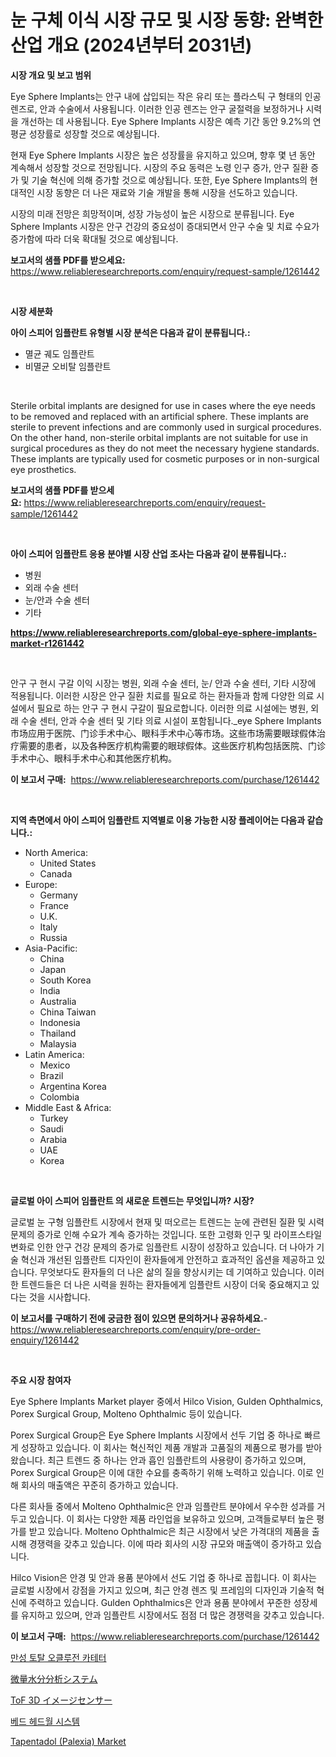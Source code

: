 <p><h1>눈 구체 이식 시장 규모 및 시장 동향: 완벽한 산업 개요 (2024년부터 2031년)</h1></p><p><strong>시장 개요 및 보고 범위</strong></p>
<p><p>Eye Sphere Implants는 안구 내에 삽입되는 작은 유리 또는 플라스틱 구 형태의 인공 렌즈로, 안과 수술에서 사용됩니다. 이러한 인공 렌즈는 안구 굴절력을 보정하거나 시력을 개선하는 데 사용됩니다. Eye Sphere Implants 시장은 예측 기간 동안 9.2%의 연평균 성장률로 성장할 것으로 예상됩니다.</p><p>현재 Eye Sphere Implants 시장은 높은 성장률을 유지하고 있으며, 향후 몇 년 동안 계속해서 성장할 것으로 전망됩니다. 시장의 주요 동력은 노령 인구 증가, 안구 질환 증가 및 기술 혁신에 의해 증가할 것으로 예상됩니다. 또한, Eye Sphere Implants의 현대적인 시장 동향은 더 나은 재료와 기술 개발을 통해 시장을 선도하고 있습니다.</p><p>시장의 미래 전망은 희망적이며, 성장 가능성이 높은 시장으로 분류됩니다. Eye Sphere Implants 시장은 안구 건강의 중요성이 증대되면서 안구 수술 및 치료 수요가 증가함에 따라 더욱 확대될 것으로 예상됩니다.</p></p>
<p><strong>보고서의 샘플 PDF를 받으세요:</strong> <a href="https://www.reliableresearchreports.com/enquiry/request-sample/1261442">https://www.reliableresearchreports.com/enquiry/request-sample/1261442</a></p>
<p>&nbsp;</p>
<p><strong>시장 세분화</strong></p>
<p><strong>아이 스피어 임플란트 유형별 시장 분석은 다음과 같이 분류됩니다.:</strong></p>
<p><ul><li>멸균 궤도 임플란트</li><li>비멸균 오비탈 임플란트</li></ul></p>
<p>&nbsp;</p>
<p><p>Sterile orbital implants are designed for use in cases where the eye needs to be removed and replaced with an artificial sphere. These implants are sterile to prevent infections and are commonly used in surgical procedures. On the other hand, non-sterile orbital implants are not suitable for use in surgical procedures as they do not meet the necessary hygiene standards. These implants are typically used for cosmetic purposes or in non-surgical eye prosthetics.</p></p>
<p><strong>보고서의 샘플 PDF를 받으세요:</strong>&nbsp;<a href="https://www.reliableresearchreports.com/enquiry/request-sample/1261442">https://www.reliableresearchreports.com/enquiry/request-sample/1261442</a></p>
<p>&nbsp;</p>
<p><strong> 아이 스피어 임플란트 응용 분야별 시장 산업 조사는 다음과 같이 분류됩니다.:</strong></p>
<p><ul><li>병원</li><li>외래 수술 센터</li><li>눈/안과 수술 센터</li><li>기타</li></ul></p>
<p><strong><a href="https://www.reliableresearchreports.com/global-eye-sphere-implants-market-r1261442">https://www.reliableresearchreports.com/global-eye-sphere-implants-market-r1261442</a></strong></p>
<p>&nbsp;</p>
<p><p>안구 구 현시 구갈 이익 시장는 병원, 외래 수술 센터, 눈/ 안과 수술 센터, 기타 시장에 적용됩니다. 이러한 시장은 안구 질환 치료를 필요로 하는 환자들과 함께 다양한 의료 시설에서 필요로 하는 안구 구 현시 구갈이 필요로합니다. 이러한 의료 시설에는 병원, 외래 수술 센터, 안과 수술 센터 및 기타 의료 시설이 포함됩니다._eye Sphere Implants市场应用于医院、门诊手术中心、眼科手术中心等市场。这些市场需要眼球假体治疗需要的患者，以及各种医疗机构需要的眼球假体。这些医疗机构包括医院、门诊手术中心、眼科手术中心和其他医疗机构。</p></p>
<p><strong>이 보고서 구매:</strong>&nbsp; <a href="https://www.reliableresearchreports.com/purchase/1261442">https://www.reliableresearchreports.com/purchase/1261442</a></p>
<p>&nbsp;</p>
<p><strong>지역 측면에서 아이 스피어 임플란트 지역별로 이용 가능한 시장 플레이어는 다음과 같습니다.:</strong></p>
<p><ul>
    <li>
        North America:
        <ul>
            <li>United States</li>
            <li>Canada</li>
        </ul>
    </li>
    <li>
        Europe:
        <ul>
            <li>Germany</li>
            <li>France</li>
            <li>U.K.</li>
            <li>Italy</li>
            <li>Russia</li>
        </ul>
    </li>
    <li>
        Asia-Pacific:
        <ul>
            <li>China</li>
            <li>Japan</li>
            <li>South Korea</li>
            <li>India</li>
            <li>Australia</li>
            <li>China Taiwan</li>
            <li>Indonesia</li>
            <li>Thailand</li>
            <li>Malaysia</li>
        </ul>
    </li>
    <li>
        Latin America:
        <ul>
            <li>Mexico</li>
            <li>Brazil</li>
            <li>Argentina Korea</li>
            <li>Colombia</li>
        </ul>
    </li>
    <li>
        Middle East & Africa:
        <ul>
            <li>Turkey</li>
            <li>Saudi</li>
            <li>Arabia</li>
            <li>UAE</li>
            <li>Korea</li>
        </ul>
    </li>
    </ul></p>
<p>&nbsp;</p>
<p><strong>글로벌 아이 스피어 임플란트 의 새로운 트렌드는 무엇입니까? 시장?</strong></p>
<p><p>글로벌 눈 구형 임플란트 시장에서 현재 및 떠오르는 트렌드는 눈에 관련된 질환 및 시력 문제의 증가로 인해 수요가 계속 증가하는 것입니다. 또한 고령화 인구 및 라이프스타일 변화로 인한 안구 건강 문제의 증가로 임플란트 시장이 성장하고 있습니다. 더 나아가 기술 혁신과 개선된 임플란트 디자인이 환자들에게 안전하고 효과적인 옵션을 제공하고 있습니다. 무엇보다도 환자들의 더 나은 삶의 질을 향상시키는 데 기여하고 있습니다. 이러한 트렌드들은 더 나은 시력을 원하는 환자들에게 임플란트 시장이 더욱 중요해지고 있다는 것을 시사합니다.</p></p>
<p><strong>이 보고서를 구매하기 전에 궁금한 점이 있으면 문의하거나 공유하세요.</strong>- <a href="https://www.reliableresearchreports.com/enquiry/pre-order-enquiry/1261442">https://www.reliableresearchreports.com/enquiry/pre-order-enquiry/1261442</a></p>
<p>&nbsp;</p>
<p><strong>주요 시장 참여자</strong></p>
<p><p>Eye Sphere Implants Market player 중에서 Hilco Vision, Gulden Ophthalmics, Porex Surgical Group, Molteno Ophthalmic 등이 있습니다. </p><p>Porex Surgical Group은 Eye Sphere Implants 시장에서 선두 기업 중 하나로 빠르게 성장하고 있습니다. 이 회사는 혁신적인 제품 개발과 고품질의 제품으로 평가를 받아왔습니다. 최근 트렌드 중 하나는 안과 흡인 임플란트의 사용량이 증가하고 있으며, Porex Surgical Group은 이에 대한 수요를 충족하기 위해 노력하고 있습니다. 이로 인해 회사의 매출액은 꾸준히 증가하고 있습니다.</p><p>다른 회사들 중에서 Molteno Ophthalmic은 안과 임플란트 분야에서 우수한 성과를 거두고 있습니다. 이 회사는 다양한 제품 라인업을 보유하고 있으며, 고객들로부터 높은 평가를 받고 있습니다. Molteno Ophthalmic은 최근 시장에서 낮은 가격대의 제품을 출시해 경쟁력을 갖추고 있습니다. 이에 따라 회사의 시장 규모와 매출액이 증가하고 있습니다.</p><p>Hilco Vision은 안경 및 안과 용품 분야에서 선도 기업 중 하나로 꼽힙니다. 이 회사는 글로벌 시장에서 강점을 가지고 있으며, 최근 안경 렌즈 및 프레임의 디자인과 기술적 혁신에 주력하고 있습니다. Gulden Ophthalmics은 안과 용품 분야에서 꾸준한 성장세를 유지하고 있으며, 안과 임플란트 시장에서도 점점 더 많은 경쟁력을 갖추고 있습니다.</p></p>
<p><strong>이 보고서 구매:</strong>&nbsp;&nbsp;<a href="https://www.reliableresearchreports.com/purchase/1261442">https://www.reliableresearchreports.com/purchase/1261442</a></p>
<p><p><a href="https://github.com/JackieFauhey9089475/Market-Research-Report-List-1/blob/main/131190495361.md">만성 토탈 오클루전 카테터</a></p><p><a href="https://github.com/TerrellConn/Market-Research-Report-List-1/blob/main/461707688273.md">微量水分分析システム</a></p><p><a href="https://github.com/RandallRunte2023/Market-Research-Report-List-1/blob/main/676901588274.md">ToF 3D イメージセンサー</a></p><p><a href="https://github.com/chupp85/Market-Research-Report-List-1/blob/main/982357195364.md">베드 헤드월 시스템</a></p><p><a href="https://github.com/RichRobinson5/Market-Research-Report-List-5/blob/main/tapentadol-palexia-market.md">Tapentadol (Palexia) Market</a></p></p>